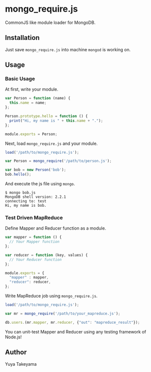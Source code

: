 mongo_require.js
================

CommonJS like module loader for MongoDB.

Installation
------------

Just save `mongo_require.js` into machine `mongod` is working on.

Usage
-----

### Basic Usage

At first, write your module.

```js
var Person = function (name) {
  this.name = name;
};

Person.prototype.hello = function () {
  print("Hi, my name is " + this.name + ".");
};

module.exports = Person;
```

Next, load `mongo_require.js` and your module.

```js
load('/path/to/mongo_require.js');

var Person = mongo_require('/path/to/person.js');

var bob = new Person('bob');
bob.hello();
```

And execute the js file using `mongo`.

```
$ mongo bob.js 
MongoDB shell version: 2.2.1
connecting to: test
Hi, my name is bob.
```

### Test Driven MapReduce

Define Mapper and Reducer function as a module.

```js
var mapper = function () {
  // Your Mapper function
};

var reducer = function (key, values) {
  // Your Reducer function
};

module.exports = {
  "mapper" : mapper,
  "reducer": reducer,
};
```

Write MapReduce job using `mongo_require.js`.

```js
load('/path/to/mongo_require.js');

var mr = mongo_require('/path/to/your_mapreduce.js');

db.users.(mr.mapper, mr.reducer, {"out": "mapreduce_result"});
```

You can unit-test Mapper and Reducer using any testing framework of Node.js!

Author
------

Yuya Takeyama
